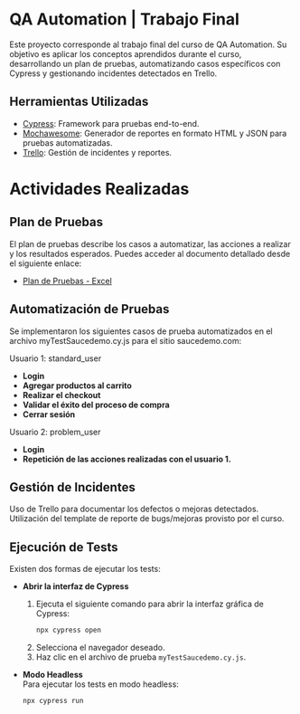 # QA Automation | Trabajo Final


Este proyecto corresponde al trabajo final del curso de QA Automation. Su objetivo es aplicar los conceptos aprendidos durante el curso, desarrollando un plan de pruebas, automatizando casos específicos con Cypress y gestionando incidentes detectados en Trello.

## Herramientas Utilizadas  

- [Cypress](https://www.cypress.io/): Framework para pruebas end-to-end.  
- [Mochawesome](https://github.com/adamgruber/mochawesome): Generador de reportes en formato HTML y JSON para pruebas automatizadas.  
- [Trello](https://trello.com/): Gestión de incidentes y reportes.

# Actividades Realizadas

## Plan de Pruebas  
El plan de pruebas describe los casos a automatizar, las acciones a realizar y los resultados esperados. Puedes acceder al documento detallado desde el siguiente enlace:  
- [Plan de Pruebas - Excel](https://docs.google.com/spreadsheets/d/18J58DFD9bDtqzA9eknBB6JO8qrG_eQl8/edit?usp=sharing&ouid=103850394186257193764&rtpof=true&sd=true)  

## Automatización de Pruebas

Se implementaron los siguientes casos de prueba automatizados en el archivo myTestSaucedemo.cy.js para el sitio saucedemo.com:

Usuario 1: standard_user
- **Login**
- **Agregar productos al carrito**
- **Realizar el checkout**
- **Validar el éxito del proceso de compra**
- **Cerrar sesión**

Usuario 2: problem_user
- **Login**
- **Repetición de las acciones realizadas con el usuario 1.**

## Gestión de Incidentes

Uso de Trello para documentar los defectos o mejoras detectados.
Utilización del template de reporte de bugs/mejoras provisto por el curso.

## Ejecución de Tests  

Existen dos formas de ejecutar los tests:  

- **Abrir la interfaz de Cypress**  
  1. Ejecuta el siguiente comando para abrir la interfaz gráfica de Cypress:  
     ```bash
     npx cypress open
     ```  
  2. Selecciona el navegador deseado.  
  3. Haz clic en el archivo de prueba `myTestSaucedemo.cy.js`.  

- **Modo Headless**  
  Para ejecutar los tests en modo headless:  
  ```bash
  npx cypress run
  ```

